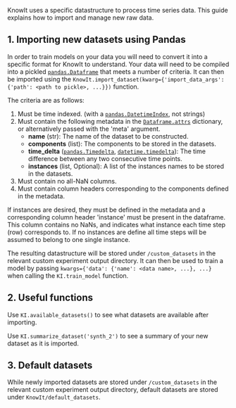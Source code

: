 KnowIt uses a specific datastructure to process time series data. 
This guide explains how to import and manage new raw data.

## 1. Importing new datasets using Pandas

In order to train models on your data you will need to convert it into a specific format for 
KnowIt to understand. Your data will need to be compiled into a pickled 
[``pandas.Dataframe``](https://pandas.pydata.org/docs/reference/frame.html) that meets 
a number of criteria. It can then be imported using the ``KnowIt.import_dataset(kwarg={'import_data_args': {'path': <path to pickle>, ...}})`` function.

The criteria are as follows:
1. Must be time indexed. (with a [``pandas.DatetimeIndex``](https://pandas.pydata.org/docs/reference/api/pandas.DatetimeIndex.html#pandas.DatetimeIndex), not strings)
2. Must contain the following metadata in the [``Dataframe.attrs``](https://pandas.pydata.org/docs/reference/api/pandas.DataFrame.attrs.html#pandas.DataFrame.attrs) dictionary, or alternatively passed with the 'meta' argument.
     - **name** (str): The name of the dataset to be constructed.
     - **components** (list): The components to be stored in the datasets.
     - **time_delta** ([``pandas.Timedelta``](https://pandas.pydata.org/docs/reference/api/pandas.Timedelta.html), [``datetime.timedelta``](https://docs.python.org/3/library/datetime.html)): The time difference between any two consecutive time points.
     - **instances** (list, Optional): A list of the instances names to be stored in the datasets.
3. Must contain no all-NaN columns.
4. Must contain column headers corresponding to the components defined in the metadata.


If instances are desired, they must be defined in the metadata and a corresponding 
column header 'instance' must be present in the dataframe. 
This column contains no NaNs, and indicates what instance each time step (row) corresponds to.
If no instances are define all time steps will be assumed to belong to one single instance.

The resulting datastructure will be stored under ``/custom_datasets`` in the relevant custom experiment output directory.
It can then be used to train a model by passing ``kwargs={'data': {'name': <data name>, ...}, ...}`` when 
calling the ``KI.train_model`` function.

## 2. Useful functions

Use ``KI.available_datasets()`` to see what datasets are available after importing.

Use ``KI.summarize_dataset('synth_2')`` to see a summary of your new dataset as it is imported.

## 3. Default datasets

While newly imported datasets are stored under ``/custom_datasets`` in the relevant custom experiment output directory, 
default datasets are stored under ``KnowIt/default_datasets``.
